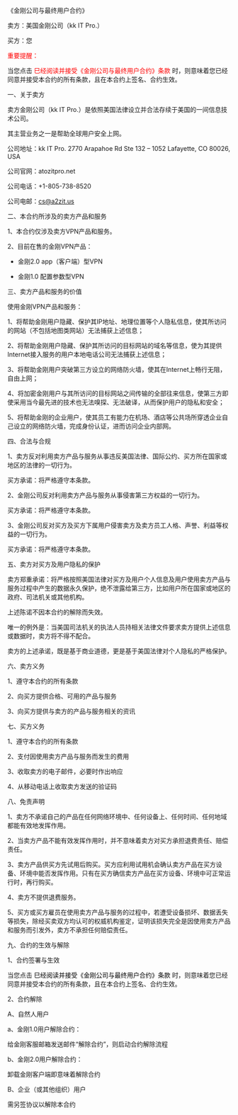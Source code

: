 《金刚公司与最终用户合约》

卖方：美国金刚公司（kk IT Pro.）

买方：您

<font color="Red"> 重要提醒： </font>

当您点击<font color="Red"> 巳经阅读并接受《金刚公司与最终用户合约》条款 </font>时，则意味着您已经同意并接受本合约的所有条款，且在本合约上签名、合约生效。


一、关于卖方

卖方金刚公司（kk IT Pro.）是依照美国法律设立并合法存续于美国的一间信息技术公司。

其主营业务之一是帮助全球用户安全上网。

公司地址：kk IT Pro.
2770 Arapahoe Rd Ste 132 – 1052
Lafayette, CO 80026, USA

公司官网：atozitpro.net

公司电话：+1-805-738-8520

公司电邮：cs@a2zit.us


二、本合约所涉及的卖方产品和服务

1、本合约仅涉及卖方VPN产品和服务。

2、目前在售的金刚VPN产品：

- 金刚2.0 app（客户端）型VPN

- 金刚1.0 配置参数型VPN


三、卖方产品和服务的价值

使用金刚VPN产品和服务：

1、将帮助金刚用户隐藏、保护其IP地址、地理位置等个人隐私信息，使其所访问的网站（不包括地图类网站）无法捕获上述信息；

2、将帮助金刚用户隐藏、保护其所访问的目标网站的域名等信息，使为其提供Internet接入服务的用户本地电话公司无法捕获上述信息；

3、将帮助金刚用户突破第三方设立的网络防火墙，使其在Internet上畅行无阻，自由上网；

4、将加密金刚用户与其所访问的目标网站之间传输的全部往来信息，使第三方即使采用当今最先进的技术也无法嗅探、无法破译，从而保护用户的隐私和安全；
 
5、将帮助金刚的企业用户，使其员工有能力在机场、酒店等公共场所穿透企业自己设立的网络防火墙，完成身份认证，进而访问企业内部网。


四、合法与合规

1、卖方反对利用卖方产品与服务从事违反美国法律、国际公约、买方所在国家或地区的法律的一切行为。

买方承诺：将严格遵守本条款。

2、金刚公司反对利用卖方产品与服务从事侵害第三方权益的一切行为。

买方承诺：将严格遵守本条款。

3、金刚公司反对买方及买方下属用户侵害卖方及卖方员工人格、声誉、利益等权益的一切行为。

买方承诺：将严格遵守本条款。

五、卖方对买方及用户隐私的保护

卖方郑重承诺：将严格按照美国法律对买方及用户个人信息及用户使用卖方产品与服务过程中产生的数据永久保护，绝不泄露给第三方，比如用户所在国家或地区的政府、司法机关或其他机构。

上述陈诺不因本合约的解除而失效。

唯一的例外是：当美国司法机关的执法人员持相关法律文件要求卖方提供上述信息或数据时，卖方将不得不配合。

卖方的上述承诺，既是基于商业道德，更是基于美国法律对个人隐私的严格保护。


六、卖方义务

1、遵守本合约的所有条款

2、向买方提供合格、可用的产品与服务

3、向买方提供与卖方的产品与服务相关的资讯


七、买方义务

1、遵守本合约的所有条款

2、支付因使用卖方产品与服务而发生的费用

3、收取卖方的电子邮件，必要时作出响应

4、从移动电话上收取卖方发送的验证码


八、免责声明

1、卖方不承诺自己的产品在任何网络环境中、任何设备上、任何时间、任何地域都能有效地发挥作用。

2、当卖方产品不能有效发挥作用时，并不意味着卖方对买方承担退费责任、赔偿责任。

3、卖方产品供买方先试用后购买。买方应利用试用机会确认卖方产品在买方设备、环境中能否发挥作用。只有在买方确信卖方产品在买方设备、环境中可正常运行时，再行购买。

4、卖方不提供退费服务。

5、买方或买方雇员在使用卖方产品与服务的过程中，若遭受设备损坏、数据丢失等损失，除经买卖双方均认可的权威机构鉴定，证明该损失完全是因使用卖方产品和服务而引发外，卖方不承担任何赔偿责任。


九、合约的生效与解除

1、合约签署与生效

当您点击<font color="Black"> 巳经阅读并接受《金刚公司与最终用户合约》条款 </font>时，则意味着您已经同意并接受本合约的所有条款，且在本合约上签名、合约生效。

2、合约解除

A、自然人用户

a、金刚1.0用户解除合约：

给金刚客服邮箱发送邮件“解除合约”，则启动合约解除流程

b、金刚2.0用户解除合约：

卸载金刚客户端即意味着解除合约

B、企业（或其他组织）用户

需另签协议以解除本合约

